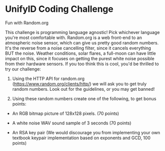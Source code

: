 # UnifyID Coding Challenge

Fun with Random.org

This challenge is programming language agnostic! Pick whichever language you're most comfortable with. Random.org is a web front-end to an atmospheric noise sensor, which can give us pretty good random numbers. It's the reverse from a noise cancelling filter, since it cancels everything BUT the noise. Weather conditions, solar flares, a full-moon can have little impact on this, since it focuses on getting the purest white noise possible from their hardware sensors. If you too think this is cool, you'd be thrilled to try our challenge:

1. Using the HTTP API for random.org (https://www.random.org/clients/http/) we will ask you to get truly random numbers. Look out for the guidelines, or you may get banned!

2. Using these random numbers create one of the following, to get bonus points:

- An RGB bitmap picture of 128x128 pixels. (70 points)

- A white noise WAV sound sample of 3 seconds (70 points)

- An RSA key pair (We would discourage you from implementing your own textbook keypair implementation based on exponents and GCD, 100 points)
